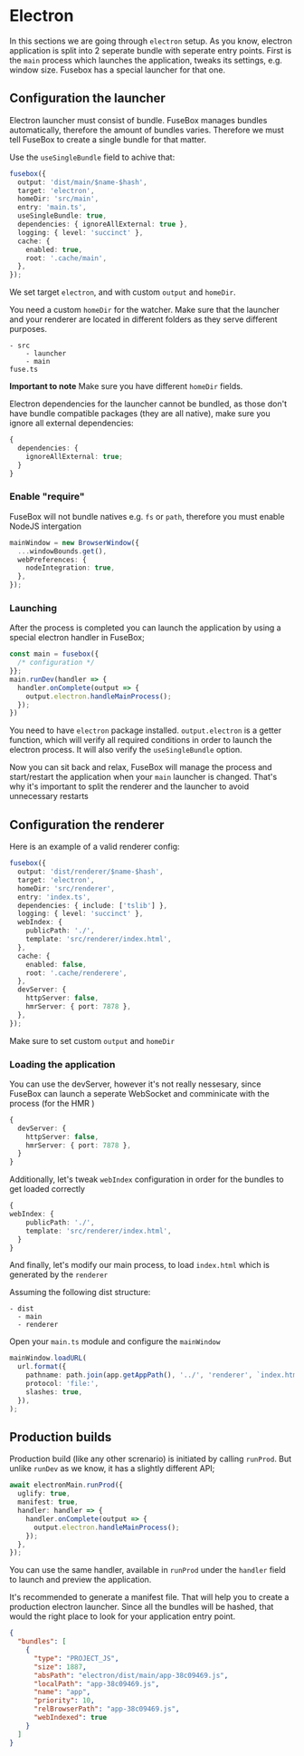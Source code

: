 # Electron

In this sections we are going through `electron` setup. As you know, electron application is split into 2 seperate
bundle with seperate entry points. First is the `main` process which launches the application, tweaks its settings, e.g.
window size. Fusebox has a special launcher for that one.

## Configuration the launcher

Electron launcher must consist of bundle. FuseBox manages bundles automatically, therefore the amount of bundles varies.
Therefore we must tell FuseBox to create a single bundle for that matter.

Use the `useSingleBundle` field to achive that:

```ts
fusebox({
  output: 'dist/main/$name-$hash',
  target: 'electron',
  homeDir: 'src/main',
  entry: 'main.ts',
  useSingleBundle: true,
  dependencies: { ignoreAllExternal: true },
  logging: { level: 'succinct' },
  cache: {
    enabled: true,
    root: '.cache/main',
  },
});
```

We set target `electron`, and with custom `output` and `homeDir`.

You need a custom `homeDir` for the watcher. Make sure that the launcher and your renderer are located in different
folders as they serve different purposes.

```
- src
    - launcher
    - main
fuse.ts
```

**Important to note** Make sure you have different `homeDir` fields.

Electron dependencies for the launcher cannot be bundled, as those don't have bundle compatible packages (they are all
native), make sure you ignore all external dependencies:

```ts
{
  dependencies: {
    ignoreAllExternal: true;
  }
}
```

### Enable "require"

FuseBox will not bundle natives e.g. `fs` or `path`, therefore you must enable NodeJS intergation

```ts
mainWindow = new BrowserWindow({
  ...windowBounds.get(),
  webPreferences: {
    nodeIntegration: true,
  },
});
```

### Launching

After the process is completed you can launch the application by using a special electron handler in FuseBox;

```ts
const main = fusebox({
  /* configuration */
}};
main.runDev(handler => {
  handler.onComplete(output => {
    output.electron.handleMainProcess();
  });
})
```

You need to have `electron` package installed. `output.electron` is a getter function, which will verify all required
conditions in order to launch the electron process. It will also verify the `useSingleBundle` option.

Now you can sit back and relax, FuseBox will manage the process and start/restart the application when your `main`
launcher is changed. That's why it's important to split the renderer and the launcher to avoid unnecessary restarts

## Configuration the renderer

Here is an example of a valid renderer config:

```ts
fusebox({
  output: 'dist/renderer/$name-$hash',
  target: 'electron',
  homeDir: 'src/renderer',
  entry: 'index.ts',
  dependencies: { include: ['tslib'] },
  logging: { level: 'succinct' },
  webIndex: {
    publicPath: './',
    template: 'src/renderer/index.html',
  },
  cache: {
    enabled: false,
    root: '.cache/renderere',
  },
  devServer: {
    httpServer: false,
    hmrServer: { port: 7878 },
  },
});
```

Make sure to set custom `output` and `homeDir`

### Loading the application

You can use the devServer, however it's not really nessesary, since FuseBox can launch a seperate WebSocket and
comminicate with the process (for the HMR )

```ts
{
  devServer: {
    httpServer: false,
    hmrServer: { port: 7878 },
  }
}
```

Additionally, let's tweak `webIndex` configuration in order for the bundles to get loaded correctly

```ts
{
webIndex: {
    publicPath: './',
    template: 'src/renderer/index.html',
  }
}
```

And finally, let's modify our main process, to load `index.html` which is generated by the `renderer`

Assuming the following dist structure:

```
- dist
  - main
  - renderer
```

Open your `main.ts` module and configure the `mainWindow`

```ts
mainWindow.loadURL(
  url.format({
    pathname: path.join(app.getAppPath(), '../', 'renderer', `index.html`),
    protocol: 'file:',
    slashes: true,
  }),
);
```

## Production builds

Production build (like any other screnario) is initiated by calling `runProd`. But unlike `runDev` as we know, it has a
slightly different API;

```ts
await electronMain.runProd({
  uglify: true,
  manifest: true,
  handler: handler => {
    handler.onComplete(output => {
      output.electron.handleMainProcess();
    });
  },
});
```

You can use the same handler, available in `runProd` under the `handler` field to launch and preview the application.

It's recommended to generate a manifest file. That will help you to create a production electron launcher. Since all the
bundles will be hashed, that would the right place to look for your application entry point.

```json
{
  "bundles": [
    {
      "type": "PROJECT_JS",
      "size": 1887,
      "absPath": "electron/dist/main/app-38c09469.js",
      "localPath": "app-38c09469.js",
      "name": "app",
      "priority": 10,
      "relBrowserPath": "app-38c09469.js",
      "webIndexed": true
    }
  ]
}
```

